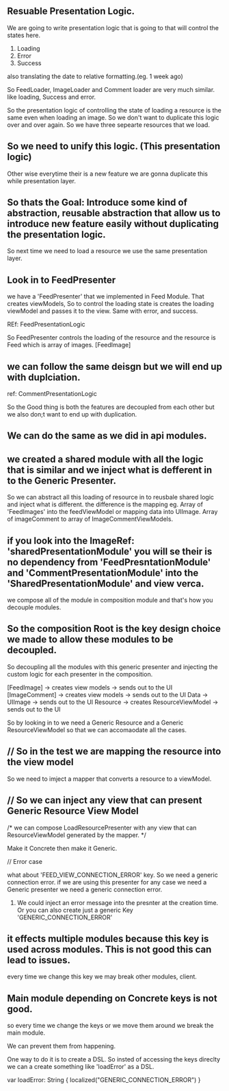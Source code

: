 ## Resuable Presentation Logic.

We are going to write presentation logic that is going to that will control the states here.

1. Loading
2. Error
3. Success

also translating the date to relative formatting.(eg. 1 week ago)

So FeedLoader, ImageLoader and Comment loader are very much similar.
like loading, Success and error.

So the presentation logic of controlling the state of loading a resource is the same even when loading an image.
So we don't want to duplicate this logic over and over again.
So we have three sepearte resources that we load.

## So we need to unify this logic. (This presentation logic)
Other wise everytime their is a new feature we are gonna duplicate this while presentation layer.

## So thats the Goal: Introduce some kind of abstraction, reusable abstraction that allow us to introduce new feature easily without duplicating the presentation logic.

So next time we need to load a resource we use the same presentation layer.


## Look in to FeedPresenter

we have a 'FeedPresenter' that we implemented in Feed Module.
That creates viewModels, So to control the loading state is creates the loading viewModel and passes it to the view.
Same with error, and success.

REf: FeedPresentationLogic

So FeedPresenter controls the loading of the resource and the resource is Feed which is array of images. [FeedImage]

## we can follow the same deisgn but we will end up with duplciation.

ref: CommentPresentationLogic

So the Good thing is both the features are decoupled from each other but we also don;t want to end up with duplication.

## We can do the same as we did in api modules.
## we created a shared module with all the logic that is similar and we inject what is defferent in to the Generic Presenter.

So we can abstract all this loading of resource in to reusbale shared logic and inject what is different. the difference is the mapping 
eg. Array of 'FeedImages' into the feedViewModel
or mapping data into UIImage.
Array of imageComment to  array of ImageCommentViewModels.

## if you look into the ImageRef: 'sharedPresentationModule' you will se their is no dependency from 'FeedPresntationModule' and 'CommentPresentationModule' into the 'SharedPresentationModule' and view verca.

we compose all of the module in composition module and that's how you decouple modules.

## So the composition Root is the key design choice we made to allow these modules to be decoupled.

So decoupling all the modules with this generic presenter and injecting the custom logic for each presenter in the composition.

[FeedImage] -> creates view models -> sends out to the UI
[ImageComment] -> creates view models -> sends out to the UI
Data -> UIImage -> sends out to the UI
Resource -> creates ResourceViewModel -> sends out to the UI

So by looking in to we need a Generic Resource and a Generic ResourceViewModel so that we can accomaodate all the cases.

## // So in the test we are mapping the resource into the view model

So we need to imject a mapper that converts a resource to a viewModel.

## // So we can inject any view that can present Generic Resource View Model
/*
 we can compose LoadResourcePresenter with any view that can ResourceViewModel generated by the mapper.
 */


Make it Concrete then make it Generic.

// Error case 

what about 'FEED_VIEW_CONNECTION_ERROR' key.
So we need a generic connection error.
if we are using this presenter for any case we need a Generic presenter we need a generic connection error.

1. We could inject an error message into the presnter at the creation time.
Or you can also create just a generic Key 'GENERIC_CONNECTION_ERROR'


## it effects multiple modules because this key is used across modules. This is not good this can lead to issues.

every time we change this key we may break other modules, client.

## Main module depending on Concrete keys is not good.
so every time we change the keys or we move them around we break the main module.

We can prevent them from happening.

One way to do it is to create a DSL.
So insted of accessing the keys direclty we can a create something like 'loadError' as a DSL.

var loadError: String {
    localized("GENERIC_CONNECTION_ERROR")
}




